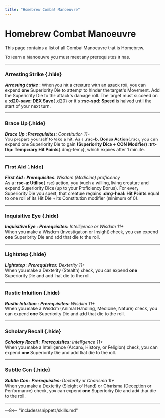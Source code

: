 ```yaml
---
title: "Homebrew Combat Manoeuvre"
---
```


# Homebrew Combat Manoeuvre

This page contains a list of all Combat Manoeuvre that is Homebrew.

To learn a Manoeuvre you must meet any prerequisites it has.

---

### Arresting Strike {.hide}

***Arresting Strike***
:   When you hit a creature with an attack roll, you can expend **one** Superiority Die to attempt to hinder the target's Movement. Add the Superiority Die to the attack's damage roll. The target must succeed on a **:d20-save: DEX Save**{ .d20} or it's **:rsc-spd: Speed** is halved until the start of your next turn.

---

### Brace Up {.hide}

***Brace Up***
:   _**Prerequisites:** Constitution 11+_ <br>You prepare yourself to take a hit. As a **:rsc-b: Bonus Action**{.rsc}, you can expend one Superiority Die to gain **(Superiority Dice + CON Modifier) :trt-thp: Temporary Hit Points**{.dmg-temp}, which expires after 1 minute.

---
 
### First Aid {.hide}

***First Aid***
:   _**Prerequisites:** Wisdom (Medicine) proficiency_ <br>As a **:rsc-a: Utilise**{.rsc} action, you touch a willing, living creature and expend Superiority Dice (up to your Proficiency Bonus). For every Superiority Die you spent, that creature regains **:dmg-heal: Hit Points** equal to one roll of its Hit Die + its Constitution modifier (minimum of 0).

---

### Inquisitive Eye {.hide}

***Inquisitive Eye***
:   _**Prerequisites:** Intelligence or Wisdom 11+_ <br>When you make a Wisdom (Investigation or Insight) check, you can expend **one** Superiority Die and add that die to the roll.

---

### Lightstep {.hide}

***Lightstep***
:   _**Prerequisites:** Dexterity 11+_<br>When you make a Dexterity (Stealth) check, you can expend **one** Superiority Die and add that die to the roll.


---

### Rustic Intuition {.hide}

***Rustic Intuition***
:   _**Prerequisites:** Wisdom 11+_ <br>When you make a Wisdom (Animal Handling, Medicine, Nature) check, you can expend **one** Superiority Die and add that die to the roll.

---

### Scholary Recall {.hide}

***Scholary Recall***
:   _**Prerequisites:** Intelligence 11+_<br>When you make a Intelligence (Arcana, History, or Religion) check, you can expend **one** Superiority Die and add that die to the roll.

---

### Subtle Con {.hide}

***Subtle Con***
:   _**Prerequisites:** Dexterity or Charisma 11+_<br>When you make a Dexterity (Sleight of Hand) or Charisma (Deception or Performance) check, you can expend **one** Superiority Die and add that die to the roll.

---

--8<-- "includes/snippets/skills.md"

